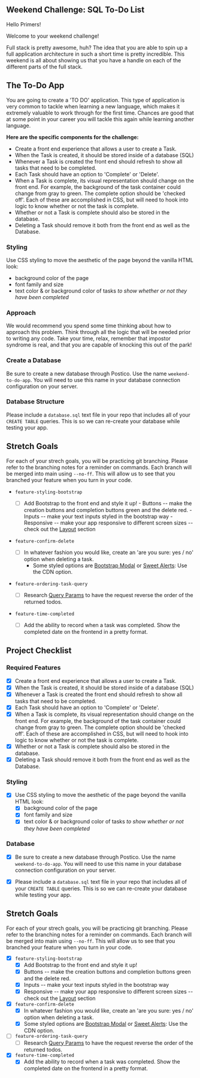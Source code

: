 
## Weekend Challenge: SQL To-Do List

Hello Primers! 

Welcome to your weekend challenge!

Full stack is pretty awesome, huh? The idea that you are able to spin up a full application architecture in such a short time is pretty incredible. This weekend is all about showing us that you have a handle on each of the different parts of the full stack. 

## The To-Do App

You are going to create a 'TO DO' application. This type of application is very common to tackle when learning a new language, which makes it extremely valuable to work through for the first time. Chances are good that at some point in your career you will tackle this again while learning another language.

**Here are the specific components for the challenge:**

* Create a front end experience that allows a user to create a Task.
* When the Task is created, it should be stored inside of a database (SQL)
* Whenever a Task is created the front end should refresh to show all tasks that need to be completed.
* Each Task should have an option to 'Complete' or 'Delete'.
* When a Task is complete, its visual representation should change on the front end. For example, the background of the task container could change from gray to green. The complete option should be  'checked off'. Each of these are accomplished in CSS, but will need to hook into logic to know whether or not the task is complete.
* Whether or not a Task is complete should also be stored in the database.
* Deleting a Task should remove it both from the front end as well as the Database.

### Styling

Use CSS styling to move the aesthetic of the page beyond the vanilla HTML look:
  - background color of the page
  - font family and size
  - text color & or background color of tasks *to show whether or not they have been completed*

### Approach

We would recommend you spend some time thinking about how to approach this problem. Think through all the logic that will be needed prior to writing any code. Take your time, relax, remember that impostor syndrome is real, and that you are capable of knocking this out of the park!

### Create a Database

Be sure to create a new database through Postico. Use the name `weekend-to-do-app`. You will need to use this name in your database connection configuration on your server.

### Database Structure

Please include a `database.sql` text file in your repo that includes all of your `CREATE TABLE` queries. This is so we can re-create your database while testing your app.

## Stretch Goals

For each of your strech goals, you will be practicing git branching. Please refer to the branching notes for a reminder on commands. Each branch will be merged into main using `--no-ff`. This will allow us to see that you branched your feature when you turn in your code.

- `feature-styling-bootstrap` 

    - [ ]  Add Bootstrap to the front end and style it up!
      -  Buttons -- make the creation buttons and completion buttons green and the delete red.
      -  Inputs -- make your text inputs styled in the bootstrap way
      -  Responsive -- make your app responsive to different screen sizes -- check out the [Layout](https://getbootstrap.com/docs/4.1/layout/overview/) section

- `feature-confirm-delete`

    - [ ]  In whatever fashion you would like, create an 'are you sure: yes / no' option when deleting a task.
        - Some styled options are [Bootstrap Modal](https://getbootstrap.com/docs/4.0/components/modal/) or [Sweet Alerts](https://sweetalert.js.org/guides/): Use the CDN option.

- `feature-ordering-task-query` 

    - [ ]  Research [Query Params](https://expressjs.com/en/api.html#req.query) to have the request reverse the order of the returned todos. 
    
- `feature-time-completed` 

    - [ ]  Add the ability to record when a task was completed. Show the completed date on the frontend in a pretty format.

## Project Checklist

### Required Features

- [X] Create a front end experience that allows a user to create a Task.
- [X] When the Task is created, it should be stored inside of a database (SQL)
- [X] Whenever a Task is created the front end should refresh to show all tasks that need to be completed.
- [X] Each Task should have an option to 'Complete' or 'Delete'.
- [X] When a Task is complete, its visual representation should change on the front end. For example, the background of the task container could change from gray to green. The complete option should be  'checked off'. Each of these are accomplished in CSS, but will need to hook into logic to know whether or not the task is complete.
- [X] Whether or not a Task is complete should also be stored in the database.
- [X] Deleting a Task should remove it both from the front end as well as the Database.

### Styling
- [X] Use CSS styling to move the aesthetic of the page beyond the vanilla HTML look:
  - [X] background color of the page
  - [X] font family and size
  - [X] text color & or background color of tasks *to show whether or not they have been completed*

### Database

- [X] Be sure to create a new database through Postico. Use the name `weekend-to-do-app`. You will need to use this name in your database connection configuration on your server.

- [X] Please include a `database.sql` text file in your repo that includes all of your `CREATE TABLE` queries. This is so we can re-create your database while testing your app.

## Stretch Goals

For each of your strech goals, you will be practicing git branching. Please refer to the branching notes for a reminder on commands. Each branch will be merged into main using `--no-ff`. This will allow us to see that you branched your feature when you turn in your code.

- [X] `feature-styling-bootstrap` 
    - [X] Add Bootstrap to the front end and style it up!
    - [X] Buttons -- make the creation buttons and completion buttons green and the delete red.
    - [X] Inputs -- make your text inputs styled in the bootstrap way
    - [X] Responsive -- make your app responsive to different screen sizes -- check out the [Layout](https://getbootstrap.com/docs/4.1/layout/overview/) section

- [X] `feature-confirm-delete`
    - [X] In whatever fashion you would like, create an 'are you sure: yes / no' option when deleting a task.
    - [X] Some styled options are [Bootstrap Modal](https://getbootstrap.com/docs/4.0/components/modal/) or [Sweet Alerts](https://sweetalert.js.org/guides/): Use the CDN option.

- [ ] `feature-ordering-task-query` 
    - [ ] Research [Query Params](https://expressjs.com/en/api.html#req.query) to have the request reverse the order of the returned todos. 
    
- [X] `feature-time-completed` 
    - [X] Add the ability to record when a task was completed. Show the completed date on the frontend in a pretty format.